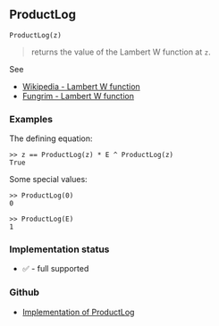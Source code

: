 ## ProductLog

```
ProductLog(z)
```

> returns the value of the Lambert W function at `z`.
 
See
* [Wikipedia - Lambert W function](https://en.wikipedia.org/wiki/Lambert_W_function)
* [Fungrim - Lambert W function](http://fungrim.org/topic/Lambert_W-function/)

### Examples

The defining equation:

```
>> z == ProductLog(z) * E ^ ProductLog(z)    
True    
```

Some special values:  
  
```
>> ProductLog(0)    
0 

>> ProductLog(E)    
1   
```
 

### Implementation status

* &#x2705; - full supported

### Github

* [Implementation of ProductLog](https://github.com/axkr/symja_android_library/blob/master/symja_android_library/matheclipse-core/src/main/java/org/matheclipse/core/builtin/SpecialFunctions.java#L1753) 
